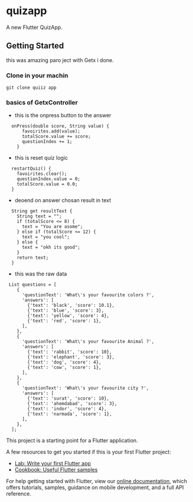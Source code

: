 # quizapp

A new Flutter QuizApp.

## Getting Started

this was amazing paro ject with Getx i done.

### Clone in your machin
```
git clone quiiz app
```

### basics of GetxController
- this is the onpress button to the answer
```
  onPress(double score, String value) {
      favoirites.add(value);
      totalScore.value += score;
      questionIndex += 1;
    }
```

- this is reset quiz logic
```
  restartQuiz() {
    favoirites.clear();
    questionIndex.value = 0;
    totalScore.value = 0.0;
  }
```

- deoend on answer chosan result in text
```
  String get resultText {
    String text = "";
    if (totalScore <= 8) {
      text = "You are asome";
    } else if (totalScore <= 12) {
      text = "you cool";
    } else {
      text = "okh its good";
    }
    return text;
  }
```

- this was the raw data
```
 List questions = [
    {
      'questionText': 'What\'s your favourite colors ?',
      'answers': [
        {'text': 'black', 'score': 10.1},
        {'text': 'blue', 'score': 3},
        {'text': 'yellow', 'score': 4},
        {'text': 'red', 'score': 1},
      ],
    },
    {
      'questionText': 'What\'s your favourite Animal ?',
      'answers': [
        {'text': 'rabbit', 'score': 10},
        {'text': 'elephant', 'score': 3},
        {'text': 'dog', 'score': 4},
        {'text': 'cow', 'score': 1},
      ],
    },
    {
      'questionText': 'What\'s your favourite city ?',
      'answers': [
        {'text': 'surat', 'score': 10},
        {'text': 'ahemdabad', 'score': 3},
        {'text': 'indor', 'score': 4},
        {'text': 'narmada', 'score': 1},
      ],
    },
  ];
```


This project is a starting point for a Flutter application.

A few resources to get you started if this is your first Flutter project:

- [Lab: Write your first Flutter app](https://flutter.dev/docs/get-started/codelab)
- [Cookbook: Useful Flutter samples](https://flutter.dev/docs/cookbook)

For help getting started with Flutter, view our
[online documentation](https://flutter.dev/docs), which offers tutorials,
samples, guidance on mobile development, and a full API reference.
